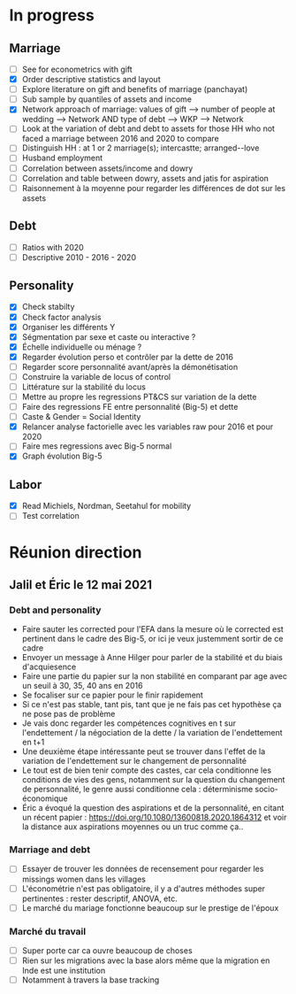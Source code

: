 # In progress

## Marriage
  - [ ] See for econometrics with gift
  - [x] Order descriptive statistics and layout
  - [ ] Explore literature on gift and benefits of marriage (panchayat)
  - [ ] Sub sample by quantiles of assets and income
  - [x] Network approach of marriage: values of gift --> number of people at wedding --> Network AND type of debt --> WKP --> Network
  - [ ] Look at the variation of debt and debt to assets for those HH who not faced a marriage between 2016 and 2020 to compare
  - [ ] Distinguish HH : at 1 or 2 marriage(s); intercastte; arranged--love
  - [ ] Husband employment
  - [ ] Correlation between assets/income and dowry
  - [ ] Correlation and table between dowry, assets and jatis for aspiration
  - [ ] Raisonnement à la moyenne pour regarder les différences de dot sur les assets
## Debt
  - [ ] Ratios with 2020
  - [ ] Descriptive 2010 - 2016 - 2020
## Personality
  - [x] Check stabilty
  - [x] Check factor analysis
  - [x] Organiser les différents Y
  - [x] Ségmentation par sexe et caste ou interactive ?
  - [x] Échelle individuelle ou ménage ?
  - [x] Regarder évolution perso et contrôler par la dette de 2016
  - [ ] Regarder score personnalité avant/après la démonétisation
  - [ ] Construire la variable de locus of control
  - [ ] Littérature sur la stabilité du locus
  - [ ] Mettre au propre les regressions PT&CS sur variation de la dette
  - [ ] Faire des regressions FE entre personnalité (Big-5) et dette
  - [ ] Caste & Gender = Social Identity
  - [x] Relancer analyse factorielle avec les variables raw pour 2016 et pour 2020
  - [ ] Faire mes regressions avec Big-5 normal
  - [x] Graph évolution Big-5
## Labor
  - [x] Read Michiels, Nordman, Seetahul for mobility
  - [ ] Test correlation

# Réunion direction

## Jalil et Éric le 12 mai 2021

### Debt and personality

  - Faire sauter les corrected pour l'EFA dans la mesure où le corrected est pertinent dans le cadre des Big-5, or ici je veux justemment sortir de ce cadre
  - Envoyer un message à Anne Hilger pour parler de la stabilité et du biais d'acquiesence
  - Faire une partie du papier sur la non stabilité en comparant par age avec un seuil à 30, 35, 40 ans en 2016
  - Se focaliser sur ce papier pour le finir rapidement
  - Si ce n'est pas stable, tant pis, tant que je ne fais pas cet hypothèse ça ne pose pas de problème
  - Je vais donc regarder les compétences cognitives en t sur l'endettement / la négociation de la dette / la variation de l'endettement en t+1
  - Une deuxième étape intéressante peut se trouver dans l'effet de la variation de l'endettement sur le changement de personnalité
  - Le tout est de bien tenir compte des castes, car cela conditionne les conditions de vies des gens, notamment sur la question du changement de personnalité, le genre aussi conditionne cela : déterminisme socio-économique
  - Éric a évoqué la question des aspirations et de la personnalité, en citant un récent papier : https://doi.org/10.1080/13600818.2020.1864312 et voir la distance aux aspirations moyennes ou un truc comme ça..


### Marriage and debt

  - [ ] Essayer de trouver les données de recensement pour regarder les missings women dans les villages
  - [ ] L'économétrie n'est pas obligatoire, il y a d'autres méthodes super pertinentes : rester descriptif, ANOVA, etc.
  - [ ] Le marché du mariage fonctionne beaucoup sur le prestige de l'époux

### Marché du travail

  - [ ] Super porte car ca ouvre beaucoup de choses
  - [ ] Rien sur les migrations avec la base alors même que la migration en Inde est une institution
  - [ ] Notamment à travers la base tracking
